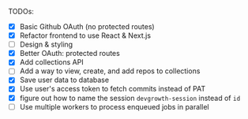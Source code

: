 TODOs:

- [x] Basic Github OAuth (no protected routes)
- [x] Refactor frontend to use React & Next.js
- [ ] Design & styling
- [x] Better OAuth: protected routes
- [x] Add collections API
- [ ] Add a way to view, create, and add repos to collections
- [x] Save user data to database
- [x] Use user's access token to fetch commits instead of PAT
- [x] figure out how to name the session `devgrowth-session` instead of `id`
- [ ] Use multiple workers to process enqueued jobs in parallel

